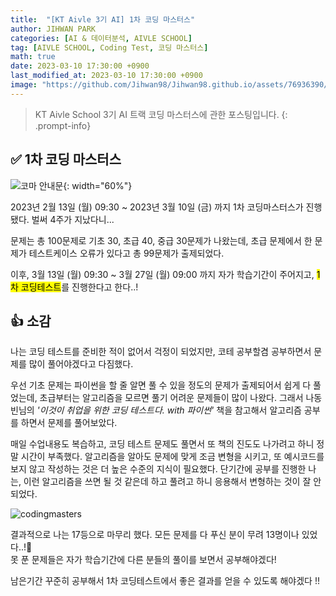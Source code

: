 ```yaml
---
title:  "[KT Aivle 3기 AI] 1차 코딩 마스터스"
author: JIHWAN PARK
categories: [AI & 데이터분석, AIVLE SCHOOL]
tag: [AIVLE SCHOOL, Coding Test, 코딩 마스터스]
math: true
date: 2023-03-10 17:30:00 +0900
last_modified_at: 2023-03-10 17:30:00 +0900
image: "https://github.com/Jihwan98/Jihwan98.github.io/assets/76936390/6be11e55-36a3-4a86-8e30-d8928f732a0c"
---
```

> KT Aivle School 3기 AI 트랙 코딩 마스터스에 관한 포스팅입니다.
{: .prompt-info}

## ✅ 1차 코딩 마스터스
![코마 안내문](https://user-images.githubusercontent.com/76936390/224266995-cad4aa9a-fa48-4ec4-8967-996a77b15935.png){: width="60%"}

2023년 2월 13일 (월) 09:30 ~ 2023년 3월 10일 (금) 까지 1차 코딩마스터스가 진행됐다. 벌써 4주가 지났다니...

문제는 총 100문제로 기초 30, 초급 40, 중급 30문제가 나왔는데, 초급 문제에서 한 문제가 테스트케이스 오류가 있다고 총 99문제가 출제되었다.

이후, 3월 13일 (월) 09:30 ~ 3월 27일 (월) 09:00 까지 자가 학습기간이 주어지고, <mark>1차 코딩테스트</mark>를 진행한다고 한다..!

## 👍 소감
나는 코딩 테스트를 준비한 적이 없어서 걱정이 되었지만, 코테 공부할겸 공부하면서 문제를 많이 풀어야겠다고 다짐했다. 

우선 기초 문제는 파이썬을 할 줄 알면 풀 수 있을 정도의 문제가 출제되어서 쉽게 다 풀었는데, 초급부터는 알고리즘을 모르면 풀기 어려운 문제들이 많이 나왔다. 그래서 나동빈님의 *'이것이 취업을 위한 코딩 테스트다. with 파이썬'* 책을 참고해서 알고리즘 공부를 하면서 문제를 풀어보았다. 

매일 수업내용도 복습하고, 코딩 테스트 문제도 풀면서 또 책의 진도도 나가려고 하니 정말 시간이 부족했다. 알고리즘을 알아도 문제에 맞게 조금 변형을 시키고, 또 예시코드를 보지 않고 작성하는 것은 더 높은 수준의 지식이 필요했다. 단기간에 공부를 진행한 나는, 이런 알고리즘을 쓰면 될 것 같은데 하고 풀려고 하니 응용해서 변형하는 것이 잘 안되었다. 

![codingmasters](https://user-images.githubusercontent.com/76936390/224276898-00da0102-a2bd-4ed7-9225-ad8433bc37b1.png)

결과적으로 나는 17등으로 마무리 했다. 모든 문제를 다 푸신 분이 무려 13명이나 있었다..!👏 <br>못 푼 문제들은 자가 학습기간에 다른 분들의 풀이를 보면서 공부해야겠다!

남은기간 꾸준히 공부해서 1차 코딩테스트에서 좋은 결과를 얻을 수 있도록 해야겠다 !! 
